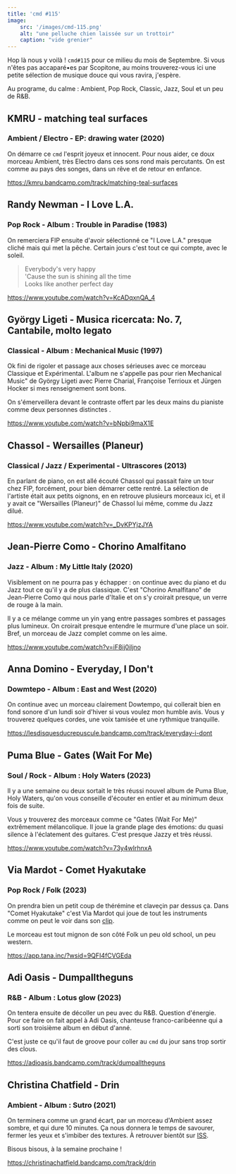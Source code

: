 ```yaml
---
title: 'cmd #115'
image:
    src: '/images/cmd-115.png'
    alt: "une pelluche chien laissée sur un trottoir"
    caption: "vide grenier"
---
```


Hop là nous y voilà ! `cmd#115` pour ce milieu du mois de Septembre. Si vous n'êtes pas accaparé•es par Scopitone, au moins trouverez-vous ici une petite sélection de musique douce qui vous ravira, j'espère.

Au programe, du calme : Ambient,  Pop Rock, Classic, Jazz, Soul et un peu de R&B.


## KMRU - matching teal surfaces
### Ambient / Electro -  EP: drawing water (2020)

On démarre ce `cmd` l'esprit joyeux et innocent. Pour nous aider, ce doux morceau Ambient, très Electro dans ces sons rond mais percutants. On est comme au pays des songes, dans un rêve et de retour en enfance.

https://kmru.bandcamp.com/track/matching-teal-surfaces


## Randy Newman - I Love L.A.
### Pop Rock - Album : Trouble in Paradise (1983)

On remerciera FIP ensuite d'avoir sélectionné ce "I Love L.A." presque cliché mais qui met la pêche. Certain jours c'est tout ce qui compte, avec le soleil.

> Everybody's very happy <br/>
> 'Cause the sun is shining all the time <br/>
> Looks like another perfect day <br/>

https://www.youtube.com/watch?v=KcADqxnQA_4


## György Ligeti - Musica ricercata: No. 7, Cantabile, molto legato 
### Classical - Album : Mechanical Music (1997)

Ok fini de rigoler et passage aux choses sérieuses avec ce morceau Classique et Expérimental. L'album ne s'appelle pas pour rien Mechanical Music" de György Ligeti avec Pierre Charial, Françoise Terrioux et Jürgen Hocker si mes renseignement sont bons.

On s'émerveillera devant le contraste offert par les deux mains du pianiste comme deux personnes distinctes .

https://www.youtube.com/watch?v=bNpbi9maX1E


## Chassol - Wersailles (Planeur) 
### Classical / Jazz / Experimental - Ultrascores (2013)

En parlant de piano, on est allé écouté Chassol qui passait faire un tour chez FIP, forcément, pour bien démarrer cette rentré. La sélection de l'artiste était aux petits oignons, en en retrouve plusieurs morceaux ici, et il y avait ce "Wersailles (Planeur)" de Chassol lui même, comme du Jazz dilué.

https://www.youtube.com/watch?v=_DvKPYjzJYA


## Jean-Pierre Como - Chorino Amalfitano 
### Jazz - Album : My Little Italy (2020)

Visiblement on ne pourra pas y échapper : on continue avec du piano et du Jazz tout ce qu'il y a de plus classique. C'est "Chorino Amalfitano" de Jean-Pierre Como qui nous parle d'Italie et on s'y croirait presque, un verre de rouge à la main.

Il y a ce mélange comme un yin yang entre passages sombres et passages plus lumineux. On croirait presque entendre le murmure d'une place un soir. Bref, un morceau de Jazz complet comme on les aime.

https://www.youtube.com/watch?v=iF8ij0iljno


## Anna Domino - Everyday, I Don't 
### Dowmtepo - Album : East and West (2020)

On continue avec un morceau clairement Dowtempo, qui collerait bien en fond sonore d'un lundi soir d'hiver si vous voulez mon humble avis.
Vous y trouverez quelques cordes, une voix tamisée et une rythmique tranquille.

https://lesdisquesducrepuscule.bandcamp.com/track/everyday-i-dont


## Puma Blue - Gates (Wait For Me) 
### Soul / Rock -  Album : Holy Waters (2023)

Il y a une semaine ou deux sortait le très réussi nouvel album de Puma Blue, Holy Waters, qu'on vous conseille d'écouter en entier et au minimum deux fois de suite. 

Vous y trouverez des morceaux comme ce "Gates (Wait For Me)" extrêmement mélancolique. Il joue la grande plage des émotions: du quasi silence à l'éclatement des guitares. C'est presque Jazzy et très réussi.

https://www.youtube.com/watch?v=73y4wIrhnxA


## Via Mardot - Comet Hyakutake
### Pop Rock / Folk (2023)

On prendra bien un petit coup de thérémine et claveçin par dessus ça. Dans "Comet Hyakutake" c'est  Via Mardot qui joue de tout les instruments comme on peut le voir dans son [clip](https://www.youtube.com/watch?v=zoX2XzmHX-o).

Le morceau est tout mignon de son côté Folk un peu old school, un peu western.

https://app.tana.inc/?wsid=9QFI4fCVGEda


## Adi Oasis - Dumpalltheguns
### R&B - Album : Lotus glow (2023)

On tentera ensuite de décoller un peu avec du R&B. Question d'énergie. Pour ce faire on fait appel à Adi Oasis, chanteuse franco-caribéenne qui a sorti son troisième album en début d'anné.

C'est juste ce qu'il faut de groove pour coller au `cmd` du jour sans trop sortir des clous.

https://adioasis.bandcamp.com/track/dumpalltheguns

## Christina Chatfield - Drin 
### Ambient - Album : Sutro (2021)

On terminera comme un grand écart, par un morceau d'Ambient assez sombre, et qui dure 10 minutes. Ça nous donnera le temps de savourer, fermer les yeux et s'imbiber des textures. À retrouver bientôt sur [ISS](https://www.prun.net/emission/8MNV-iss).

Bisous bisous, à la semaine prochaine !

https://christinachatfield.bandcamp.com/track/drin
